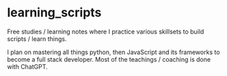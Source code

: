 # learning_scripts
Free studies / learning notes where I practice various skillsets to build scripts / learn things.

I plan on mastering all things python, then JavaScript and its frameworks to become a full stack developer.
Most of the teachings / coaching is done with ChatGPT.
